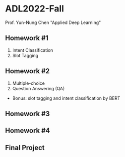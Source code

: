 # ADL2022-Fall
Prof. Yun-Nung Chen "Applied Deep Learning"

## Homework #1
1. Intent Classification
2. Slot Tagging

## Homework #2
1. Multiple-choice
2. Question Answering (QA) 
- Bonus: slot tagging and intent classification by BERT

## Homework #3

## Homework #4

## Final Project
